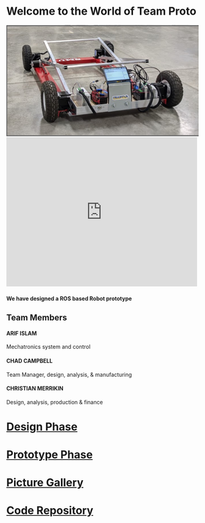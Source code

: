 # Welcome to the World of Team Proto

<img src="https://github.com/ai598d/IntelServerRobot/blob/gh-pages/robot_image.png?raw=true"/>



<html>
<body>





  
  
  <iframe width="500" height="390" src="https://www.youtube.com/embed/goZQjbryAYQ" frameborder="0" allow="accelerometer; autoplay; clipboard-write; encrypted-media; gyroscope; picture-in-picture" allowfullscreen></iframe>
  
</body>
</html>


#### We have designed a ROS based Robot prototype

## Team Members 

#### ARIF ISLAM
Mechatronics system and control
#### CHAD CAMPBELL
Team Manager, design, analysis, & manufacturing
#### CHRISTIAN MERRIKIN
Design, analysis, production & finance  




# [Design Phase](Design_Phase.md)

# [Prototype Phase](Prototype_Phase.md)

# [Picture Gallery](https://drive.google.com/drive/folders/1iOAjVdOsXc3Ab3ZnuVeiJWugCpgcJbHn?usp=sharing)

# [Code Repository](https://github.com/ai598d/Arduino.git)
```markdown
```



